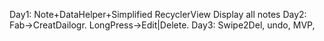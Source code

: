 Day1: Note+DataHelper+Simplified RecyclerView Display all notes
Day2: Fab->CreatDailogr. LongPress->Edit|Delete.
Day3: Swipe2Del, undo, MVP,
